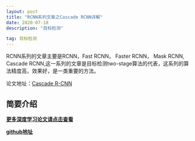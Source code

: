 ```yaml
---
layout: post
title: "RCNN系列文章之Cascade RCNN详解"
date: 2020-07-18
description: "目标检测"

tag: 目标检测
--- 
```


RCNN系列的文章主要是RCNN，Fast RCNN， Faster RCNN， Mask RCNN, Cascade RCNN,这一系列的文章是目标检测two-stage算法的代表，这系列的算法精度高，效果好，是一类重要的方法。



论文地址：[Cascade R-CNN](https://arxiv.org/pdf/1712.00726.pdf)



## 简要介绍






**[更多深度学习论文请点击查看](https://zhuanlan.zhihu.com/c_1101089619118026752)**

**[github地址](https://github.com/lxztju/notes)**